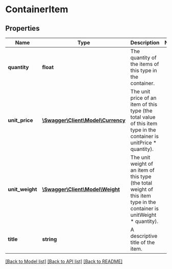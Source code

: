 # ContainerItem

## Properties
Name | Type | Description | Notes
------------ | ------------- | ------------- | -------------
**quantity** | **float** | The quantity of the items of this type in the container. | 
**unit_price** | [**\Swagger\Client\Model\Currency**](Currency.md) | The unit price of an item of this type (the total value of this item type in the container is unitPrice * quantity). | 
**unit_weight** | [**\Swagger\Client\Model\Weight**](Weight.md) | The unit weight of an item of this type (the total weight of this item type in the container is unitWeight * quantity). | 
**title** | **string** | A descriptive title of the item. | 

[[Back to Model list]](../README.md#documentation-for-models) [[Back to API list]](../README.md#documentation-for-api-endpoints) [[Back to README]](../README.md)


